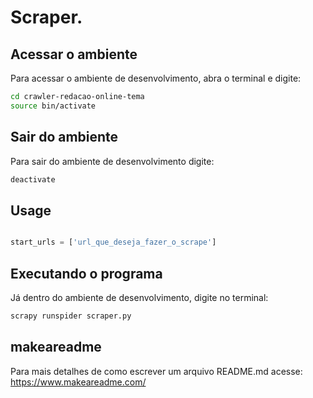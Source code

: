 # Scraper.

## Acessar o ambiente

Para acessar o ambiente de desenvolvimento, abra o terminal e digite:

```bash
cd crawler-redacao-online-tema
source bin/activate
```

## Sair do ambiente

Para sair do ambiente de desenvolvimento digite:

```bash
deactivate
```

## Usage
```python

start_urls = ['url_que_deseja_fazer_o_scrape']

```

## Executando o programa

Já dentro do ambiente de desenvolvimento, digite no terminal:

```bash
scrapy runspider scraper.py
```

## makeareadme
Para mais detalhes de como escrever um arquivo README.md acesse: https://www.makeareadme.com/